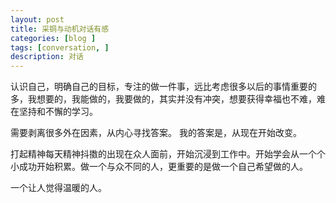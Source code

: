 ```yaml
---
layout: post
title: 采铜与动机对话有感
categories: [blog ]
tags: [conversation, ]
description: 对话
---
```

认识自己，明确自己的目标，专注的做一件事，远比考虑很多以后的事情重要的多，我想要的，我能做的，我要做的，其实并没有冲突，想要获得幸福也不难，难在坚持和不懈的学习。

需要剥离很多外在因素，从内心寻找答案。
我的答案是，从现在开始改变。

打起精神每天精神抖擞的出现在众人面前，开始沉浸到工作中。开始学会从一个个小成功开始积累。做一个与众不同的人，更重要的是做一个自己希望做的人。

一个让人觉得温暖的人。